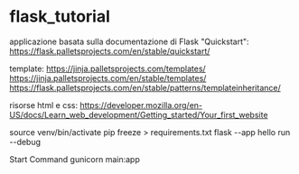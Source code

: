 # flask_tutorial
applicazione basata sulla documentazione di Flask "Quickstart":
https://flask.palletsprojects.com/en/stable/quickstart/

template:
https://jinja.palletsprojects.com/templates/
https://jinja.palletsprojects.com/en/stable/templates/
https://flask.palletsprojects.com/en/stable/patterns/templateinheritance/

risorse html e css:
https://developer.mozilla.org/en-US/docs/Learn_web_development/Getting_started/Your_first_website


source venv/bin/activate
pip freeze > requirements.txt
flask --app hello run --debug

Start Command
gunicorn main:app